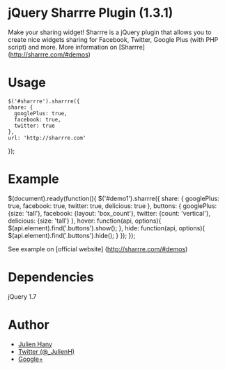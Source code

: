 jQuery Sharrre Plugin (1.3.1)
===

Make your sharing widget!
Sharrre is a jQuery plugin that allows you to create nice widgets sharing for Facebook, Twitter, Google Plus (with PHP script) and more.
More information on [Sharrre] (http://sharrre.com/#demos)

Usage
===

	$('#sharrre').sharrre({
    share: {
      googlePlus: true,
      facebook: true,
      twitter: true
    },
    url: 'http://sharrre.com'
  });

Example
===
    
  <div id="demo1" data-title="sharrre" data-url="http://sharrre.com" ></div>
  $(document).ready(function(){
    $('#demo1').sharrre({
      share: {
        googlePlus: true,
        facebook: true,
        twitter: true,
        delicious: true
      },
      buttons: {
        googlePlus: {size: 'tall'},
        facebook: {layout: 'box_count'},
        twitter: {count: 'vertical'},
        delicious: {size: 'tall'}
      },
      hover: function(api, options){
        $(api.element).find('.buttons').show();      
      },
      hide: function(api, options){
        $(api.element).find('.buttons').hide();
      }
    });
  });

  See example on [official website] (http://sharrre.com/#demos)
	

Dependencies
===

jQuery 1.7

Author
===

- [Julien Hany](http://hany.fr)
- [Twitter (@_JulienH)](http://twitter.com/_JulienH)
- [Google+](http://plus.google.com/111637545317893682325)

